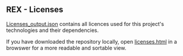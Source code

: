 ## REX - Licenses

[Licenses_output.json](https://github.com/DeloitteDigitalDC/REX/blob/master/evidence/licenses/licenses_output.json) contains all licences used for this project's technologies and their dependencies. 

If you have downloaded the repository locally, open [licenses.html](https://github.com/DeloitteDigitalDC/REX/blob/master/evidence/licenses/licenses.html) in a browswer for a more readable and sortable view.
